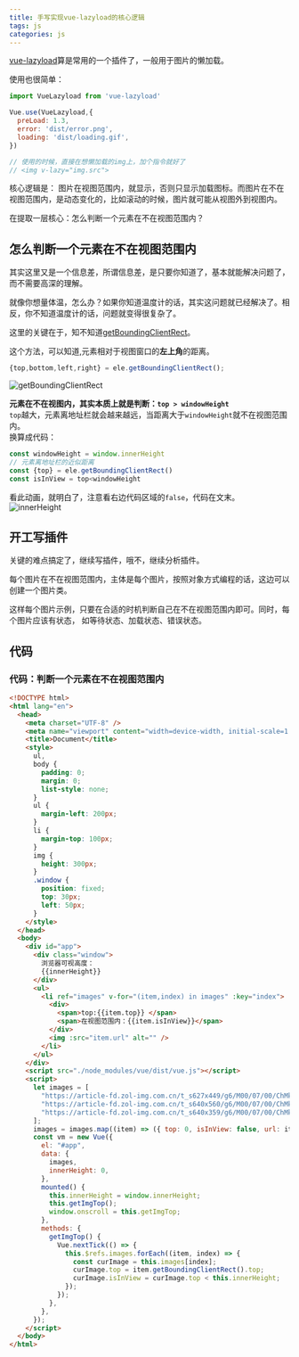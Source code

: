 ```yaml
---
title: 手写实现vue-lazyload的核心逻辑
tags: js
categories: js
---
```


[vue-lazyload](https://github.com/hilongjw/vue-lazyload)算是常用的一个插件了，一般用于图片的懒加载。

使用也很简单：

```js
import VueLazyload from 'vue-lazyload'

Vue.use(VueLazyload,{
  preLoad: 1.3,
  error: 'dist/error.png',
  loading: 'dist/loading.gif',
})

// 使用的时候，直接在想懒加载的img上，加个指令就好了
// <img v-lazy="img.src">
```

核心逻辑是： 图片在视图范围内，就显示，否则只显示加载图标。而图片在不在视图范围内，是动态变化的，比如滚动的时候，图片就可能从视图外到视图内。

在提取一层核心：怎么判断一个元素在不在视图范围内？

## 怎么判断一个元素在不在视图范围内

其实这里又是一个信息差，所谓信息差，是只要你知道了，基本就能解决问题了，而不需要高深的理解。

就像你想量体温，怎么办？如果你知道温度计的话，其实这问题就已经解决了。相反，你不知道温度计的话，问题就变得很复杂了。

这里的关键在于，知不知道[getBoundingClientRect](https://developer.mozilla.org/zh-CN/docs/Web/API/Element/getBoundingClientRect)。

这个方法，可以知道,元素相对于视图窗口的**左上角**的距离。

```js
{top,bottom,left,right} = ele.getBoundingClientRect();
```

![getBoundingClientRect](https://blog-huahua.oss-cn-beijing.aliyuncs.com/blog/code/getBoundingClientRect.png)

**元素在不在视图内，其实本质上就是判断：`top > windowHeight`**  
`top`越大，元素离地址栏就会越来越远，当距离大于`windowHeight`就不在视图范围内。  
换算成代码：

```js
const windowHeight = window.innerHeight
// 元素离地址栏的近似距离
const {top} = ele.getBoundingClientRect()
const isInView = top<windowHeight
```

看此动画，就明白了，注意看右边代码区域的`false`，代码在文末。
![innerHeight](https://blog-huahua.oss-cn-beijing.aliyuncs.com/blog/code/innerHeight.gif)

## 开工写插件

关键的难点搞定了，继续写插件，哦不，继续分析插件。

每个图片在不在视图范围内，主体是每个图片，按照对象方式编程的话，这边可以创建一个图片类。

这样每个图片示例，只要在合适的时机判断自己在不在视图范围内即可。同时，每个图片应该有状态，
如等待状态、加载状态、错误状态。


## 代码

### 代码：判断一个元素在不在视图范围内

```html
<!DOCTYPE html>
<html lang="en">
  <head>
    <meta charset="UTF-8" />
    <meta name="viewport" content="width=device-width, initial-scale=1.0" />
    <title>Document</title>
    <style>
      ul,
      body {
        padding: 0;
        margin: 0;
        list-style: none;
      }
      ul {
        margin-left: 200px;
      }
      li {
        margin-top: 100px;
      }
      img {
        height: 300px;
      }
      .window {
        position: fixed;
        top: 30px;
        left: 50px;
      }
    </style>
  </head>
  <body>
    <div id="app">
      <div class="window">
        浏览器可视高度：
        {{innerHeight}}
      </div>
      <ul>
        <li ref="images" v-for="(item,index) in images" :key="index">
          <div>
            <span>top:{{item.top}} </span>
            <span>在视图范围内：{{item.isInView}}</span>
          </div>
          <img :src="item.url" alt="" />
        </li>
      </ul>
    </div>
    <script src="./node_modules/vue/dist/vue.js"></script>
    <script>
      let images = [
        "https://article-fd.zol-img.com.cn/t_s627x449/g6/M00/07/00/ChMkKl-7j82IM9KTAAPn0WO6WtEAAFubAPtVd4AA-fp664.png",
        "https://article-fd.zol-img.com.cn/t_s640x560/g6/M00/07/00/ChMkKV-7j8yIfRybAAeUzN2S-GcAAFubAPUqlEAB5Tk317.png",
        "https://article-fd.zol-img.com.cn/t_s640x359/g6/M00/07/00/ChMkKV-7j8qICSISAATqB3abUOIAAFubQP1QyMABOof216.png",
      ];
      images = images.map((item) => ({ top: 0, isInView: false, url: item }));
      const vm = new Vue({
        el: "#app",
        data: {
          images,
          innerHeight: 0,
        },
        mounted() {
          this.innerHeight = window.innerHeight;
          this.getImgTop();
          window.onscroll = this.getImgTop;
        },
        methods: {
          getImgTop() {
            Vue.nextTick(() => {
              this.$refs.images.forEach((item, index) => {
                const curImage = this.images[index];
                curImage.top = item.getBoundingClientRect().top;
                curImage.isInView = curImage.top < this.innerHeight;
              });
            });
          },
        },
      });
    </script>
  </body>
</html>

```